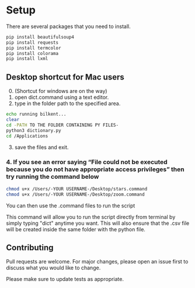 # Setup

There are several packages that you need to install. 
```bash
pip install beautifulsoup4
pip install requests
pip install termcolor
pip install colorama
pip install lxml
```



## Desktop shortcut for Mac users

0. (Shortcut for windows are on the way)
1. open dict.command using a text editor.
2. type in the folder path to the specified area.
```zsh
echo running bilkent...
clear
cd -PATH TO THE FOLDER CONTAINING PY FILES-
python3 dictionary.py
cd /Applications
```
3. save the files and exit.

### 4. If you see an error saying “File could not be executed because you do not have appropriate access privileges” then try running the command below

```zsh
chmod u+x /Users/-YOUR USERNAME-/Desktop/stars.command
chmod u+x /Users/-YOUR USERNAME-/Desktop/zoom.command
```
You can then use the .command files to run the script


This command will allow you to run the script directly from terminal by simply typing "dict" anytime you want. This will also ensure that the .csv file will be created inside the same folder with the python file.

## Contributing
Pull requests are welcome. For major changes, please open an issue first to discuss what you would like to change.

Please make sure to update tests as appropriate.
